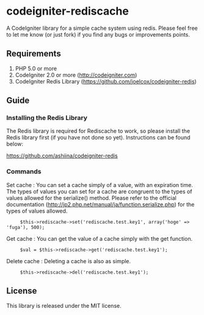 codeigniter-rediscache
======================
A CodeIgniter library for a simple cache system using redis.
Please feel free to let me know (or just fork) if you find any bugs or improvements points.

Requirements
-----------
1. PHP 5.0 or more
2. CodeIgniter 2.0 or more (http://codeigniter.com)
3. CodeIgniter Redis Library (https://github.com/joelcox/codeigniter-redis)

Guide
-----------
### Installing the Redis Library
The Redis library is required for Rediscache to work,
so please install the Redis library first (if you have not done so yet).
Instructions can be found below:

https://github.com/ashiina/codeigniter-redis

### Commands
Set cache :
You can set a cache simply of a value, with an expiration time.
The types of values you can set for a cache are congruent to the 
types of values allowed for the serialize() method.
Please refer to the official documentation (http://jp2.php.net/manual/ja/function.serialize.php)
for the types of values allowed.
```
     $this->rediscache->set('rediscache.test.key1', array('hoge' => 'fuga'), 500);
```

Get cache :
You can get the value of a cache simply with the get function.
```
     $val = $this->rediscache->get('rediscache.test.key1');
```

Delete cache :
Deleting a cache is also as simple.
```
     $this->rediscache->del('rediscache.test.key1');
```

License
----------
This library is released under the MIT license.



